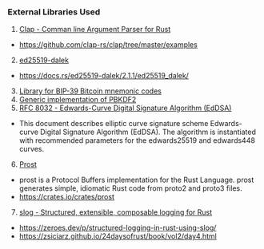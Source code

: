### External Libraries Used

1. [Clap - Comman line Argument Parser for Rust](https://docs.rs/clap/)
  - https://github.com/clap-rs/clap/tree/master/examples
2. [ed25519-dalek](https://crates.io/crates/ed25519-dalek)
  - https://docs.rs/ed25519-dalek/2.1.1/ed25519_dalek/
3. [Library for BIP-39 Bitcoin mnemonic codes](https://crates.io/crates/bip39)
4. [Generic implementation of PBKDF2](https://crates.io/crates/pbkdf2)
5. [RFC 8032 - Edwards-Curve Digital Signature Algorithm (EdDSA)](https://www.rfc-editor.org/rfc/rfc8032.html)
  - This document describes elliptic curve signature scheme Edwards-curve
   Digital Signature Algorithm (EdDSA).  The algorithm is instantiated
   with recommended parameters for the edwards25519 and edwards448
   curves.
6. [Prost](https://github.com/tokio-rs/prost/tree/master/prost)
  - prost is a Protocol Buffers implementation for the Rust Language. prost generates simple, idiomatic Rust code from proto2 and proto3 files.
  - https://crates.io/crates/prost 
7. [slog - Structured, extensible, composable logging for Rust](https://crates.io/crates/slog)
  - https://zeroes.dev/p/structured-logging-in-rust-using-slog/
  - https://zsiciarz.github.io/24daysofrust/book/vol2/day4.html